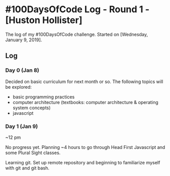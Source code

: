 # #100DaysOfCode Log - Round 1 - [Huston Hollister]

The log of my #100DaysOfCode challenge. Started on [Wednesday, January 9, 2019].

## Log

### Day 0 (Jan 8)
Decided on basic curriculum for next month or so.
The following topics will be explored:
- basic programming practices
- computer architecture (textbooks: computer architecture & operating system concepts)
- javascript

### Day 1 (Jan 9)

~12 pm

No progress yet.
Planning ~4 hours to go through Head First Javascript and some Plural Sight classes.


Learning git. Set up remote repository and beginning to familiarize myself with git and git bash.
